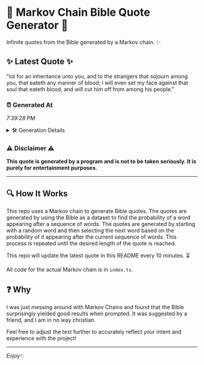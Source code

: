 # 📖 Markov Chain Bible Quote Generator 📖

Infinite quotes from the Bible generated by a Markov chain. ✨

## ✨ Latest Quote ✨
"lot for an inheritance unto you, and to the strangers that sojourn among you, that eateth any manner of blood; i will even set my face against that soul that eateth blood, and will cut him off from among his people."

### ⏰ Generated At
*7:39:28 PM*

<details>
    <summary>🛠️ Generation Details</summary>
    <p>
        <strong>🌱 Seed:</strong> lot<br>
        <strong>🔄 Iterations:</strong> 40<br>
        <strong>📜 Context History:</strong><br>[ lot ]: for<br>[ lot, for ]: an<br>[ lot, for, an ]: inheritance<br>[ lot, for, an, inheritance ]: unto<br>[ lot, for, an, inheritance, unto ]: you,<br>[ lot, for, an, inheritance, unto, you, ]: and<br>[ for, an, inheritance, unto, you,, and ]: to<br>[ an, inheritance, unto, you,, and, to ]: the<br>[ inheritance, unto, you,, and, to, the ]: strangers<br>[ unto, you,, and, to, the, strangers ]: that<br>[ you,, and, to, the, strangers, that ]: sojourn<br>[ and, to, the, strangers, that, sojourn ]: among<br>[ to, the, strangers, that, sojourn, among ]: you,<br>[ the, strangers, that, sojourn, among, you, ]: that<br>[ strangers, that, sojourn, among, you,, that ]: eateth<br>[ that, sojourn, among, you,, that, eateth ]: any<br>[ sojourn, among, you,, that, eateth, any ]: manner<br>[ among, you,, that, eateth, any, manner ]: of<br>[ you,, that, eateth, any, manner, of ]: blood;<br>[ that, eateth, any, manner, of, blood; ]: i<br>[ eateth, any, manner, of, blood;, i ]: will<br>[ any, manner, of, blood;, i, will ]: even<br>[ manner, of, blood;, i, will, even ]: set<br>[ of, blood;, i, will, even, set ]: my<br>[ blood;, i, will, even, set, my ]: face<br>[ i, will, even, set, my, face ]: against<br>[ will, even, set, my, face, against ]: that<br>[ even, set, my, face, against, that ]: soul<br>[ set, my, face, against, that, soul ]: that<br>[ my, face, against, that, soul, that ]: eateth<br>[ face, against, that, soul, that, eateth ]: blood,<br>[ against, that, soul, that, eateth, blood, ]: and<br>[ that, soul, that, eateth, blood,, and ]: will<br>[ soul, that, eateth, blood,, and, will ]: cut<br>[ that, eateth, blood,, and, will, cut ]: him<br>[ eateth, blood,, and, will, cut, him ]: off<br>[ blood,, and, will, cut, him, off ]: from<br>[ and, will, cut, him, off, from ]: among<br>[ will, cut, him, off, from, among ]: his<br>[ cut, him, off, from, among, his ]: people.<br>
    </p>
</details>

### ⚠️ Disclaimer ⚠️
**This quote is generated by a program and is not to be taken seriously. It is purely for entertainment purposes.**

---

## 🔍 How It Works

This repo uses a Markov chain to generate Bible quotes. The quotes are generated by using the Bible as a dataset to find the probability of a word appearing after a sequence of words. The quotes are generated by starting with a random word and then selecting the next word based on the probability of it appearing after the current sequence of words. This process is repeated until the desired length of the quote is reached.

This repo will update the latest quote in this README every 10 minutes. ⏳

All code for the actual Markov chain is in `index.ts`.

## ❓ Why

I was just messing around with Markov Chains and found that the Bible surprisingly yielded good results when prompted. 
It was suggested by a friend, and I am in no way christian.

Feel free to adjust the text further to accurately reflect your intent and experience with the project!

---

*Enjoy*✨
